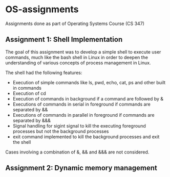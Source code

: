 # OS-assignments
Assignments done as part of Operating Systems Course (CS 347)

## Assignment 1: Shell Implementation

The goal of this assignment was to develop a simple shell to execute user commands, much like the bash shell in
Linux in order to deepen the understanding of various concepts of process management in Linux.

The shell had the following features:

- Execution of simple commands like ls, pwd, echo, cat, ps and other built in commands
- Execution of cd
- Execution of commands in background if a command are followed by &
- Executions of commands in serial in foreground if commands are separated by &&
- Executions of commands in parallel in foreground if commands are separated by &&&
- Signal handling for sigint signal to kill the executing foreground processes but not the background processes
- exit command implemented to kill the background processes and exit the shell

Cases involving a combination of &, && and &&& are not considered.

## Assignment 2: Dynamic memory management